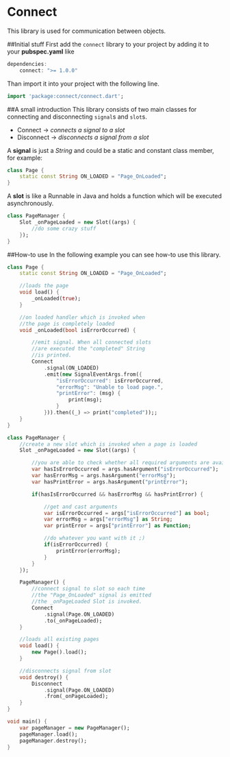 Connect
=======
This library is used for communication between objects.

##Initial stuff
First add the `connect` library to your project by adding it to your **pubspec.yaml** like

```dart
dependencies:
    connect: ">= 1.0.0"
```

Than import it into your project with the following line.

```dart
import 'package:connect/connect.dart';
```

##A small introduction
This library consists of two main classes for connecting and disconnecting `signal`s and `slot`s.

* Connect -> *connects a signal to a slot*
* Disconnect -> *disconnects a signal from a slot*

A **signal** is just a *String* and could be a static and constant class member, for example:

```dart
class Page {
    static const String ON_LOADED = "Page_OnLoaded";
}
```

A **slot** is like a Runnable in Java and holds a function which will be executed asynchronously.

```dart
class PageManager {
    Slot _onPageLoaded = new Slot((args) {
        //do some crazy stuff
    });
}
```

##How-to use
In the following example you can see how-to use this library.

```dart
class Page {
    static const String ON_LOADED = "Page_OnLoaded";

    //loads the page
    void load() {
        _onLoaded(true);
    }

    //on loaded handler which is invoked when
    //the page is completely loaded
    void _onLoaded(bool isErrorOccurred) {

        //emit signal. When all connected slots
        //are executed the "completed" String
        //is printed.
        Connect
            .signal(ON_LOADED)
            .emit(new SignalEventArgs.from({
                "isErrorOccurred": isErrorOccurred,
                "errorMsg": "Unable to load page.",
                "printError": (msg) {
                    print(msg);
                }
            })).then((_) => print("completed"));;
    }
}

class PageManager {
    //create a new slot which is invoked when a page is loaded
    Slot _onPageLoaded = new Slot((args) {

        //you are able to check whether all required arguments are available
        var hasIsErrorOccurred = args.hasArgument("isErrorOccurred");
        var hasErrorMsg = args.hasArgument("errorMsg");
        var hasPrintError = args.hasArgument("printError");

        if(hasIsErrorOccurred && hasErrorMsg && hasPrintError) {

            //get and cast arguments
            var isErrorOccurred = args["isErrorOccurred"] as bool;
            var errorMsg = args["errorMsg"] as String;
            var printError = args["printError"] as Function;

            //do whatever you want with it ;)
            if(isErrorOccurred) {
                printError(errorMsg);
            }
        }
    });

    PageManager() {
        //connect signal to slot so each time
        //the "Page_OnLoaded" signal is emitted
        //the _onPageLoaded Slot is invoked.
        Connect
            .signal(Page.ON_LOADED)
            .to(_onPageLoaded);
    }

    //loads all existing pages
    void load() {
        new Page().load();
    }

    //disconnects signal from slot
    void destroy() {
        Disconnect
            .signal(Page.ON_LOADED)
            .from(_onPageLoaded);
    }
}

void main() {
    var pageManager = new PageManager();
    pageManager.load();
    pageManager.destroy();
}
```
